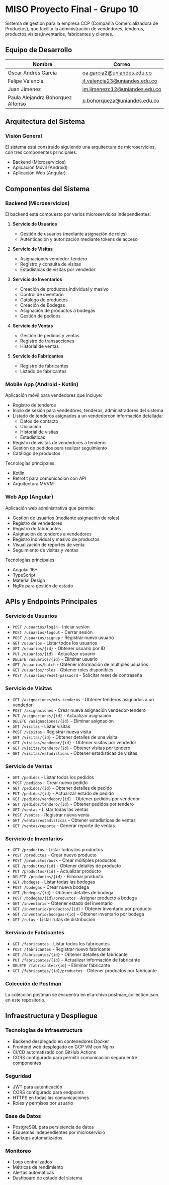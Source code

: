 # MISO Proyecto Final - Grupo 10

Sistema de gestión para la empresa CCP (Compañía Comercializadora de Productos), que facilita la administración de vendedores, tenderos, productos,visitas,inventarios, fabricantes y clientes.

## Equipo de Desarrollo

| Nombre | Correo |
|--------|---------|
| Oscar Andrés García | oa.garcia2@uniandes.edu.co |
| Felipe Valencia | jf.valencia23@uniandes.edu.co |
| Juan Jiménez | jm.jimenezc12@uniandes.edu.co |
| Paula Alejandra Bohorquez Alfonso | p.bohorqueza@uniandes.edu.co |

## Arquitectura del Sistema

### Visión General

El sistema está construido siguiendo una arquitectura de microservicios, con tres componentes principales:
- Backend (Microservicios)
- Aplicación Móvil (Android)
- Aplicación Web (Angular)


## Componentes del Sistema

### Backend (Microservicios)

El backend está compuesto por varios microservicios independientes:

1. **Servicio de Usuarios**
   - Gestión de usuarios (mediante asignación de roles)
   - Autenticación y autorización mediante tokens de acceso

2. **Servicio de Visitas**
   - Asignaciones vendedor-tendero
   - Registro y consulta de visitas
   - Estadísticas de visitas por vendedor

3. **Servicio de Inventarios**
   - Creación de productos individual y masivo
   - Control de inventario
   - Catálogo de productos
   - Creación de Bodegas
   - Asignación de productos a bodegas
   - Gestión de pedidos

4. **Servicio de Ventas**
   - Gestión de pedidos y ventas
   - Registro de transacciones
   - Historial de ventas

5. **Servicio de Fabricantes**
   - Registro de fabricantes
   - Listado de fabricantes

### Mobile App (Android - Kotlin)

Aplicación móvil para vendedores que incluye:

- Registro de tenderos
- Inicio de sesión para vendedores, tenderos, administradores del sistema
- Listado de tenderos asignados a un vendedorcon información detallada:
  - Datos de contacto
  - Ubicación
  - Historial de visitas
  - Estadísticas
- Registro de visitas de vendedores a tenderos
- Gestión de pedidos para realizar seguimiento
- Catálogo de productos

Tecnologías principales:
- Kotlin
- Retrofit para comunicación con API
- Arquitectura MVVM

### Web App (Angular)

Aplicación web administrativa que permite:

- Gestión de usuarios (mediante asignación de roles)
- Registro de vendedores
- Registro de fabricantes
- Asignación de tenderos a vendedores
- Registro individual y masivo de productos
- Visualización de reportes de venta
- Seguimiento de visitas y ventas

Tecnologías principales:
- Angular 16+
- TypeScript
- Material Design
- NgRx para gestión de estado

## APIs y Endpoints Principales

### Servicio de Usuarios
- `POST /usuarios/login` - Iniciar sesión
- `POST /usuarios/logout` - Cerrar sesión
- `POST /usuarios/signup` - Registrar nuevo usuario
- `GET /usuarios` - Listar todos los usuarios
- `GET /usuarios/{id}` - Obtener usuario por ID
- `PUT /usuarios/{id}` - Actualizar usuario
- `DELETE /usuarios/{id}` - Eliminar usuario
- `GET /usuarios/batch` - Obtener información de múltiples usuarios
- `GET /usuarios/roles` - Obtener roles disponibles
- `POST /usuarios/reset-password` - Solicitar reset de contraseña

### Servicio de Visitas
- `GET /asignaciones/mis-tenderos` - Obtener tenderos asignados a un vendedor
- `POST /asignaciones` - Crear nueva asignación vendedor-tendero
- `PUT /asignaciones/{id}` - Actualizar asignación
- `DELETE /asignaciones/{id}` - Eliminar asignación
- `GET /visitas` - Listar visitas
- `POST /visitas` - Registrar nueva visita
- `GET /visitas/{id}` - Obtener detalles de una visita
- `GET /visitas/vendedor/{id}` - Obtener visitas por vendedor
- `GET /visitas/tendero/{id}` - Obtener visitas por tendero
- `GET /visitas/estadisticas` - Obtener estadísticas de visitas

### Servicio de Ventas
- `GET /pedidos` - Listar todos los pedidos
- `POST /pedidos` - Crear nuevo pedido
- `GET /pedidos/{id}` - Obtener detalles de pedido
- `PUT /pedidos/{id}` - Actualizar estado de pedido
- `GET /pedidos/vendedor/{id}` - Obtener pedidos por vendedor
- `GET /pedidos/tendero/{id}` - Obtener pedidos por tendero
- `GET /ventas` - Listar todas las ventas
- `POST /ventas` - Registrar nueva venta
- `GET /ventas/estadisticas` - Obtener estadísticas de ventas
- `GET /ventas/reporte` - Generar reporte de ventas

### Servicio de Inventarios
- `GET /productos` - Listar todos los productos
- `POST /productos` - Crear nuevo producto
- `POST /productos/bulk` - Crear múltiples productos
- `GET /productos/{id}` - Obtener detalles de producto
- `PUT /productos/{id}` - Actualizar producto
- `DELETE /productos/{id}` - Eliminar producto
- `GET /bodegas` - Listar todas las bodegas
- `POST /bodegas` - Crear nueva bodega
- `GET /bodegas/{id}` - Obtener detalles de bodega
- `POST /bodegas/{id}/productos` - Asignar producto a bodega
- `GET /inventario` - Obtener estado del inventario
- `GET /inventario/productos/{id}` - Obtener inventario por producto
- `GET /inventario/bodegas/{id}` - Obtener inventario por bodega
- `GET /rutas` - Listar rutas de distribución

### Servicio de Fabricantes
- `GET /fabricantes` - Listar todos los fabricantes
- `POST /fabricantes` - Registrar nuevo fabricante
- `GET /fabricantes/{id}` - Obtener detalles de fabricante
- `PUT /fabricantes/{id}` - Actualizar información de fabricante
- `DELETE /fabricantes/{id}` - Eliminar fabricante
- `GET /fabricantes/{id}/productos` - Obtener productos por fabricante

### Colección de Postman
La colección postman se encuentra en el archivo postman_collection.json en este repositorio.

## Infraestructura y Despliegue

### Tecnologías de Infraestructura
- Backend desplegado en contenedores Docker
- Frontend web desplegado en GCP VM con Nginx
- CI/CD automatizado con GitHub Actions
- CORS configurado para permitir comunicación segura entre componentes

### Seguridad
- JWT para autenticación
- CORS configurado para endpoints
- HTTPS en todas las comunicaciones
- Roles y permisos por usuario

### Base de Datos
- PostgreSQL para persistencia de datos
- Esquemas independientes por microservicio
- Backups automatizados

### Monitoreo
- Logs centralizados
- Métricas de rendimiento
- Alertas automáticas
- Dashboard de estado del sistema
